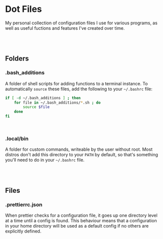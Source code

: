 # Dot Files

My personal collection of configuration files I use for various programs, as well as useful fuctions and features I've created over time.

<br><br>

## Folders

### .bash_additions

A folder of shell scripts for adding functions to a terminal instance. To automatically `source` these files, add the following to your `~/.bashrc` file:

```bash
if [ -d ~/.bash_additions ] ; then
	for file in ~/.bash_additions/*.sh ; do
		source $file
	done
fi
```

<br>

### .local/bin

A folder for custom commands, writeable by the user without root. Most distros don't add this directory to your `PATH` by default, so that's something you'll need to do in your `~/.bashrc` file.

<br><br>

## Files

### .prettierrc.json

When prettier checks for a configuration file, it goes up one directory level at a time until a config is found. This behaviour means that a configuration in your home directory will be used as a default config if no others are explicitly defined.
